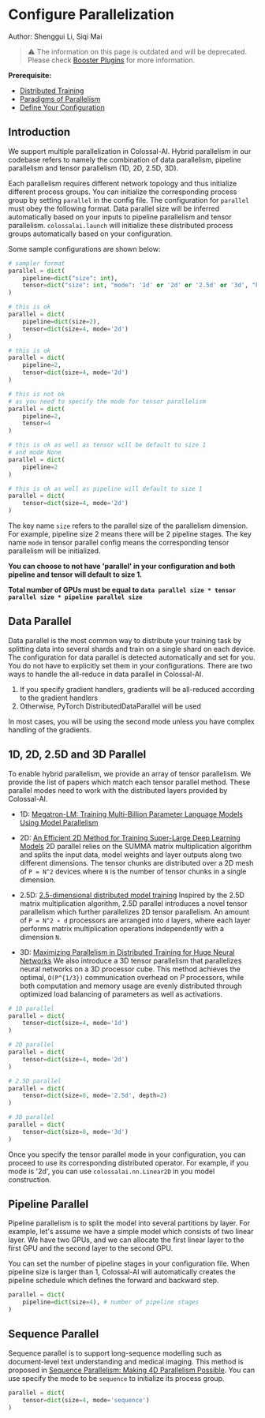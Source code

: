 # Configure Parallelization

Author: Shenggui Li, Siqi Mai

> ⚠️ The information on this page is outdated and will be deprecated. Please check [Booster Plugins](../basics/booster_plugins.md) for more information.

**Prerequisite:**
- [Distributed Training](../concepts/distributed_training.md)
- [Paradigms of Parallelism](../concepts/paradigms_of_parallelism.md)
- [Define Your Configuration](./define_your_config.md)


## Introduction

We support multiple parallelization in Colossal-AI. Hybrid parallelism in our codebase refers to namely the combination
of data parallelism, pipeline parallelism and tensor parallelism (1D, 2D, 2.5D, 3D).

Each parallelism requires different network topology and thus initialize different process groups.
You can initialize the corresponding process group by setting `parallel` in the config file.
The configuration for `parallel` must obey the following format. Data parallel size will be
inferred automatically based on your inputs to pipeline parallelism and tensor parallelism.
`colossalai.launch` will initialize these distributed process groups automatically based on your configuration.

Some sample configurations are shown below:

```python
# sampler format
parallel = dict(
    pipeline=dict("size": int),
    tensor=dict("size": int, "mode": '1d' or '2d' or '2.5d' or '3d', "kwargs": Any)
)

# this is ok
parallel = dict(
    pipeline=dict(size=2),
    tensor=dict(size=4, mode='2d')
)

# this is ok
parallel = dict(
    pipeline=2,
    tensor=dict(size=4, mode='2d')
)

# this is not ok
# as you need to specify the mode for tensor parallelism
parallel = dict(
    pipeline=2,
    tensor=4
)

# this is ok as well as tensor will be default to size 1
# and mode None
parallel = dict(
    pipeline=2
)

# this is ok as well as pipeline will default to size 1
parallel = dict(
    tensor=dict(size=4, mode='2d')
)

```

The key name `size` refers to the parallel size of the parallelism dimension. For example, pipeline size 2 means there
will be 2 pipeline stages. The key name `mode` in tensor parallel config means the corresponding tensor parallelism
will be initialized.

**You can choose to not have 'parallel' in your configuration and both pipeline and tensor will default to size 1.**

**Total number of GPUs must be equal to `data parallel size * tensor parallel size * pipeline parallel size`**

## Data Parallel

Data parallel is the most common way to distribute your training task by splitting data into several shards and train on
a single shard on each device. The configuration for data parallel is detected automatically and set for you. You do not
have to explicitly set them in your configurations. There are two ways to handle the all-reduce in data parallel in Colossal-AI.

1. If you specify gradient handlers, gradients will be all-reduced according to the gradient handlers
2. Otherwise, PyTorch DistributedDataParallel will be used

In most cases, you will be using the second mode unless you have complex handling of the gradients.

## 1D, 2D, 2.5D and 3D Parallel

To enable hybrid parallelism, we provide an array of tensor parallelism. We provide the list of papers which match each
tensor parallel method. These parallel modes need to work with the distributed layers provided by Colossal-AI.

- 1D: [Megatron-LM: Training Multi-Billion Parameter Language Models Using Model Parallelism](https://arxiv.org/abs/1909.08053)

- 2D: [An Efficient 2D Method for Training Super-Large Deep Learning Models](https://arxiv.org/abs/2104.05343)
  2D parallel relies on the SUMMA matrix multiplication algorithm and splits the input data, model weights and layer
  outputs along two different dimensions. The tensor chunks are distributed over a 2D mesh of `P = N^2` devices where
  `N` is the number of tensor chunks in a single dimension.

- 2.5D: [2.5-dimensional distributed model training](https://arxiv.org/abs/2105.14500)
  Inspired by the 2.5D matrix multiplication algorithm, 2.5D parallel introduces a novel tensor parallelism which
  further parallelizes 2D tensor parallelism. An amount of `P = N^2 ∗ d` processors are arranged into `d` layers, where
  each layer performs matrix multiplication operations independently with a dimension `N`.

- 3D: [Maximizing Parallelism in Distributed Training for Huge Neural Networks](https://arxiv.org/abs/2105.14450)
  We also introduce a 3D tensor parallelism that parallelizes neural networks on a 3D processor cube. This method
  achieves the optimal, `O(P^{1/3})` communication overhead on $P$ processors, while both computation and memory usage
  are evenly distributed through optimized load balancing of parameters as well as activations.

```python
# 1D parallel
parallel = dict(
    tensor=dict(size=4, mode='1d')
)

# 2D parallel
parallel = dict(
    tensor=dict(size=4, mode='2d')
)

# 2.5D parallel
parallel = dict(
    tensor=dict(size=8, mode='2.5d', depth=2)
)

# 3D parallel
parallel = dict(
    tensor=dict(size=8, mode='3d')
)
```

Once you specify the tensor parallel mode in your configuration, you can proceed to use its corresponding distributed
operator. For example, if you mode is '2d', you can use `colossalai.nn.Linear2D` in you model construction.


## Pipeline Parallel

Pipeline parallelism is to split the model into several partitions by layer. For example, let's assume we have a simple
model which consists of two linear layer. We have two GPUs, and we can allocate the first linear layer to the first GPU
and the second layer to the second GPU.

You can set the number of pipeline stages in your configuration file. When pipeline size is larger than 1, Colossal-AI
will automatically creates the pipeline schedule which defines the forward and backward step.

```python
parallel = dict(
    pipeline=dict(size=4), # number of pipeline stages
)
```

## Sequence Parallel

Sequence parallel is to support long-sequence modelling such as document-level text understanding and medical imaging.
This method is proposed in [Sequence Parallelism: Making 4D Parallelism Possible](https://arxiv.org/abs/2105.13120).
You can use specify the mode to be `sequence` to initialize its process group.


```python
parallel = dict(
    tensor=dict(size=4, mode='sequence')
)
```
